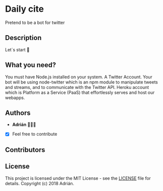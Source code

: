 #  Daily cite
Pretend to be a bot for twitter

## Description

Let´s start 🚀

## What you need?
You must have Node.js installed on your system.
A Twitter Account.
Your bot will be using node-twitter which is an npm module to manipulate tweets and streams, and to communicate with the Twitter API.
Heroku account which is Platform as a Service (PaaS) that effortlessly serves and host our webapps.

## Authors

* **Adrián**  👨🏻‍💻
  
- [x] Feel free to contribute

## Contributors

## License

This project is licensed under the MIT License - see the [LICENSE](LICENSE) file for details.
Copyright (c) 2018 Adrián.
